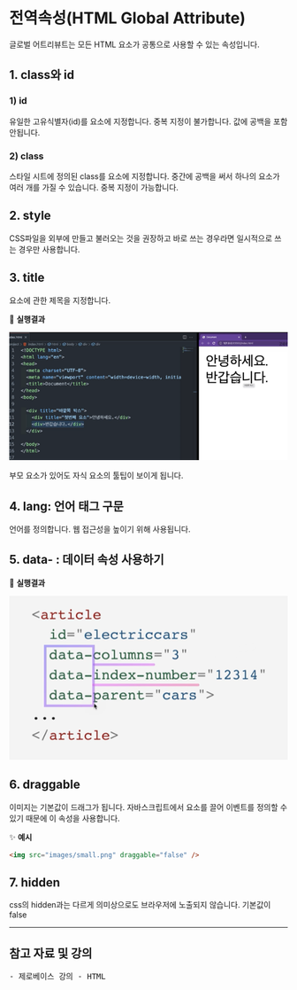 # 전역속성(HTML Global Attribute)

글로벌 어트리뷰트는 모든 HTML 요소가 공통으로 사용할 수 있는 속성입니다.

## 1. class와 id

### 1) id

유일한 고유식별자(id)를 요소에 지정합니다. 중복 지정이 불가합니다. 값에 공백을 포함 안됩니다.

### 2) class

스타일 시트에 정의된 class를 요소에 지정합니다. 중간에 공백을 써서 하나의 요소가 여러 개를 가질 수 있습니다. 중복 지정이 가능합니다.

## 2. style

CSS파일을 외부에 만들고 불러오는 것을 권장하고 바로 쓰는 경우라면 일시적으로 쓰는 경우만 사용합니다.

## 3. title

요소에 관한 제목을 지정합니다.

🧪 **실행결과**

![title 예제](./images/title.png)

부모 요소가 있어도 자식 요소의 툴팁이 보이게 됩니다.

## 4. lang: 언어 태그 구문

언어를 정의합니다. 웹 접근성을 높이기 위해 사용됩니다.

## 5. data- : 데이터 속성 사용하기

🧪 **실행결과**

![data- 예제](./images/data-.png)

## 6. draggable

이미지는 기본값이 드래그가 됩니다. 자바스크립트에서 요소를 끌어 이벤트를 정의할 수 있기 때문에 이 속성을 사용합니다.

✨ **예시**

```html
<img src="images/small.png" draggable="false" />
```

## 7. hidden

css의 hidden과는 다르게 의미상으로도 브라우저에 노출되지 않습니다. 기본값이 false

<hr>

## 참고 자료 및 강의

<pre>
- 제로베이스 강의 - HTML
</pre>
